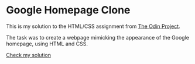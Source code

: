 # Google Homepage Clone
This is my solution to the HTML/CSS assignment from [The Odin Project](https://www.theodinproject.com/).

The task was to create a webpage mimicking the appearance of the Google homepage, using HTML and CSS.

[Check my solution](https://sergimarquez.github.io/google-homepage/index.html)
